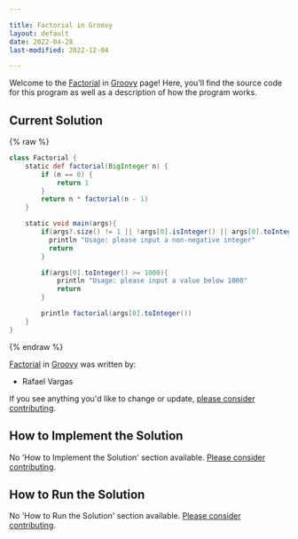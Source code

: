 ```yaml
---

title: Factorial in Groovy
layout: default
date: 2022-04-28
last-modified: 2022-12-04

---
```


Welcome to the [Factorial](https://sampleprograms.io/projects/factorial) in [Groovy](https://sampleprograms.io/languages/groovy) page! Here, you'll find the source code for this program as well as a description of how the program works.

## Current Solution

{% raw %}

```groovy
class Factorial {
    static def factorial(BigInteger n) {
        if (n == 0) {
            return 1
        }
        return n * factorial(n - 1)
    }

    static void main(args){
        if(args?.size() != 1 || !args[0].isInteger() || args[0].toInteger() < 0) {
          println "Usage: please input a non-negative integer"
          return
        }

        if(args[0].toInteger() >= 1000){
            println "Usage: please input a value below 1000"
            return
        }

        println factorial(args[0].toInteger())
    }
}
```

{% endraw %}

[Factorial](https://sampleprograms.io/projects/factorial) in [Groovy](https://sampleprograms.io/languages/groovy) was written by:

- Rafael Vargas

If you see anything you'd like to change or update, [please consider contributing](https://github.com/TheRenegadeCoder/sample-programs).

## How to Implement the Solution

No 'How to Implement the Solution' section available. [Please consider contributing](https://github.com/TheRenegadeCoder/sample-programs-website).

## How to Run the Solution

No 'How to Run the Solution' section available. [Please consider contributing](https://github.com/TheRenegadeCoder/sample-programs-website).